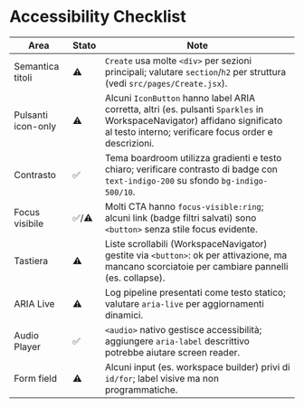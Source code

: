 # Accessibility Checklist

| Area | Stato | Note |
| --- | --- | --- |
| Semantica titoli | ⚠️ | `Create` usa molte `<div>` per sezioni principali; valutare `section`/`h2` per struttura (vedi `src/pages/Create.jsx`). |
| Pulsanti icon-only | ⚠️ | Alcuni `IconButton` hanno label ARIA corretta, altri (es. pulsanti `Sparkles` in WorkspaceNavigator) affidano significato al testo interno; verificare focus order e descrizioni. |
| Contrasto | ✅ | Tema boardroom utilizza gradienti e testo chiaro; verificare contrasto di badge con `text-indigo-200` su sfondo `bg-indigo-500/10`. |
| Focus visibile | ✅/⚠️ | Molti CTA hanno `focus-visible:ring`; alcuni link (badge filtri salvati) sono `<button>` senza stile focus evidente. |
| Tastiera | ⚠️ | Liste scrollabili (WorkspaceNavigator) gestite via `<button>`: ok per attivazione, ma mancano scorciatoie per cambiare pannelli (es. collapse). |
| ARIA Live | ⚠️ | Log pipeline presentati come testo statico; valutare `aria-live` per aggiornamenti dinamici. |
| Audio Player | ✅ | `<audio>` nativo gestisce accessibilità; aggiungere `aria-label` descrittivo potrebbe aiutare screen reader. |
| Form field | ⚠️ | Alcuni input (es. workspace builder) privi di `id/for`; label visive ma non programmatiche. |

